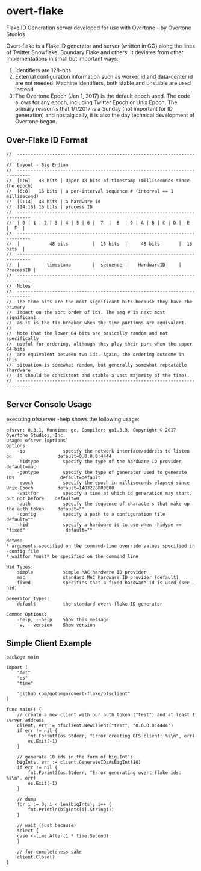 # overt-flake
Flake ID Generation server developed for use with Overtone - by Overtone Studios

Overt-flake is a Flake ID generator and server (written in GO) along the lines of Twitter Snowflake, Boundary Flake and others. It deviates from other implementations in small but important ways:

1. Identifiers are 128-bits
2. External configuration information such as worker id and data-center id are not needed. Machine identifiers, both stable and unstable are used instead
3. The Overtone Epoch (Jan 1, 2017) is the default epoch used. The code allows for any epoch, including Twitter Epoch or Unix Epoch. The primary reason is that 1/1/2017 is a Sunday (not important for ID generation) and nostalgically, it is also the day technical development of Overtone began.

## Over-Flake ID Format

```
//  ---------------------------------------------------------------------------
//  Layout - Big Endian
//  ---------------------------------------------------------------------------
//  [0:6]   48 bits | Upper 48 bits of timestamp (milliseconds since the epoch)
//  [6:8]   16 bits | a per-interval sequence # (interval == 1 millisecond)
//  [9:14]  48 bits | a hardware id
//  [14:16] 16 bits | process ID
//  ---------------------------------------------------------------------------
//  | 0 | 1 | 2 | 3 | 4 | 5 | 6 |  7  |  8  | 9 | A | B | C | D |  E  |  F  |
//  ---------------------------------------------------------------------------
//  |           48 bits         |  16 bits  |     48 bits       |  16 bits  |
//  ---------------------------------------------------------------------------
//  |          timestamp        |  sequence |    HardwareID     | ProcessID |
//  ---------------------------------------------------------------------------
//  Notes
//  ---------------------------------------------------------------------------
//  The time bits are the most significant bits because they have the primary
//  impact on the sort order of ids. The seq # is next most significant
//  as it is the tie-breaker when the time portions are equivalent.
//
//  Note that the lower 64 bits are basically random and not specifically
//  useful for ordering, although they play their part when the upper 64-bits
//  are equivalent between two ids. Again, the ordering outcome in this
//  situation is somewhat random, but generally somewhat repeatable (hardware
//  id should be consistent and stable a vast majority of the time).
//  ---------------------------------------------------------------------------
```

## Server Console Usage

executing ofsserver -help shows the following usage:

```
ofsrvr: 0.3.1, Runtime: gc, Compiler: go1.8.3, Copyright © 2017 Overtone Studios, Inc.
Usage: ofsrvr [options]
Options:
    -ip              specify the network interface/address to listen on                 default=0.0.0.0:4444
    -hidtype         specify the type of the hardware ID provider                       default=mac
    -gentype         specify the type of generator used to generate IDs                 default=default
    -epoch           specify the epoch in milliseconds elapsed since Unix Epoch         default=1483228800000
    -waitfor         specify a time at which id generation may start, but not before    default=0
    -auth            specify the sequence of characters that make up the auth token     default=""
    -config          specify a path to a configuration file                             default=""
    -hid             specify a hardware id to use when -hidype == "fixed"               default=""

Notes:
* arguments specified on the command-line override values specified in -config file
* waitfor *must* be specified on the command line

Hid Types:
    simple           simple MAC hardware ID provider
    mac              standard MAC hardware ID provider (default)
    fixed            specifies that a fixed hardware id is used (see -hid)

Generator Types:
    default          the standard overt-flake ID generator

Common Options:
    -help, --help    Show this message
    -v, --version    Show version
```

## Simple Client Example

```golang
package main

import (
	"fmt"
	"os"
	"time"

	"github.com/gotomgo/overt-flake/ofsclient"
)

func main() {
	// create a new client with our auth token ("test") and at least 1 server address
	client, err := ofsclient.NewClient("test", "0.0.0.0:4444")
	if err != nil {
		fmt.Fprintf(os.Stderr, "Error creating OFS client: %s\n", err)
		os.Exit(-1)
	}

	// generate 10 ids in the form of big.Int's
	bigInts, err := client.GenerateIDsAsBigInt(10)
	if err != nil {
		fmt.Fprintf(os.Stderr, "Error generating overt-flake ids: %s\n", err)
		os.Exit(-1)
	}

	// dump
	for i := 0; i < len(bigInts); i++ {
		fmt.Println(bigInts[i].String())
	}

	// wait (just because)
	select {
	case <-time.After(1 * time.Second):
	}

	// for completeness sake
	client.Close()
}
```
